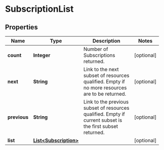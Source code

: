 
# SubscriptionList

## Properties
Name | Type | Description | Notes
------------ | ------------- | ------------- | -------------
**count** | **Integer** | Number of Subscriptions returned.  |  [optional]
**next** | **String** | Link to the next subset of resources qualified. Empty if no more resources are to be returned.  |  [optional]
**previous** | **String** | Link to the previous subset of resources qualified. Empty if current subset is the first subset returned.  |  [optional]
**list** | [**List&lt;Subscription&gt;**](Subscription.md) |  |  [optional]



